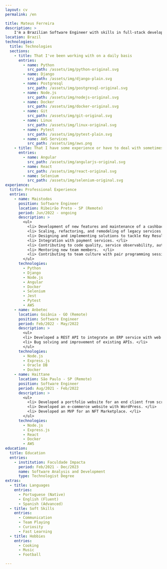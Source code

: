 ```yaml
---
layout: cv
permalink: /en

title: Mateus Ferreira
description: >
    I'm a Brazilian Software Engineer with skills in full-stack development but focused on back-end. I consider myself a flexible professional and a problem solver after all. 
location: Brazil
technologies:
  title: Technologies
  sections:
    - title: That I've been working with on a daily basis
      entries:
        - name: Python
          src_path: /assets/img/python-original.svg
        - name: Django
          src_path: /assets/img/django-plain.svg
        - name: Postgresql
          src_path: /assets/img/postgresql-original.svg
        - name: Node.js
          src_path: /assets/img/nodejs-original.svg
        - name: Docker
          src_path: /assets/img/docker-original.svg
        - name: Git 
          src_path: /assets/img/git-original.svg
        - name: Linux
          src_path: /assets/img/linux-original.svg
        - name: Pytest
          src_path: /assets/img/pytest-plain.svg
        - name: AWS Services
          src_path: /assets/img/aws.png
    - title: That I have some experience or have to deal with sometimes
      entries:
        - name: Angular
          src_path: /assets/img/angularjs-original.svg
        - name: React
          src_path: /assets/img/react-original.svg
        - name: Selenium
          src_path: /assets/img/selenium-original.svg
experience:
  title: Professional Experience
  entries:
    - name: Maistodos
      position: Software Engineer
      location: Ribeirão Preto - SP (Remote)
      period: Jun/2022 - ongoing
      description: >
        <ul>
          <li> Development of new features and maintenance of a cashback service that integrates with an app with over 3.5 million users. </li>
          <li> Scaling, refactoring, and remodeling of legacy services. <br> </li>
          <li> Designing and implementing solutions to tackle Key Results. </li>
          <li> Integration with payment services. </li>
          <li> Contributing to code quality, service observability, automated tests, and Continuous Integration. </li>
          <li> Mentoring new team members.  </li>
          <li> Contributing to team culture with pair programming sessions and code reviews. </li>
        </ul>
      technologies:
        - Python
        - Django
        - Node.js
        - Angular
        - Docker
        - Selenium
        - Jest
        - Pytest
        - AWS
    - name: Anbetec
      location: Goiânia - GO (Remote)
      position: Software Engineer
      period: Feb/2022 - May/2022
      description: >
        <ul>
        <li> Developed a REST API to integrate an ERP service with web applications. </li>
        <li> Bug solving and improvement of existing APIs. </li>
        </ul>
      technologies:
        - Node.js
        - Express.js
        - Oracle DB
        - Docker
    - name: Haittane
      location: São Paulo - SP (Remote)
      position: Software Engineer
      period: Aug/2021 - Feb/2022
      description: >
        <ul>
          <li> Developed a portfolio website for an end client from scratch. </li>
          <li> Developed an e-commerce website with WordPress. </li>
          <li> Developed an MVP for an NFT Marketplace. </li>
        </ul>
      technologies:
        - Node.js
        - Express.js
        - React
        - Docker
        - AWS
education:
  title: Education
  entries:
    - institution: Faculdade Impacta
      period: Feb/2021 - Dec/2023
      name: Software Analysis and Development
      type: Technologist Degree
extras:
  - title: Languages
    entries:
      - Portuguese (Native)
      - English (Fluent)
      - Spanish (Advanced)
  - title: Soft Skills
    entries:
      - Communication
      - Team Playing
      - Curiosity
      - Fast Learning
  - title: Hobbies
    entries:
      - Cooking
      - Music
      - Football

---
```

